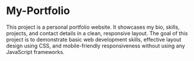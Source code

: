 # My-Portfolio
This project is a personal portfolio website. It showcases my bio, skills, projects, and contact details in a clean, responsive layout. The goal of this project is to demonstrate basic web development skills, effective layout design using CSS, and mobile-friendly responsiveness without using any JavaScript frameworks.
